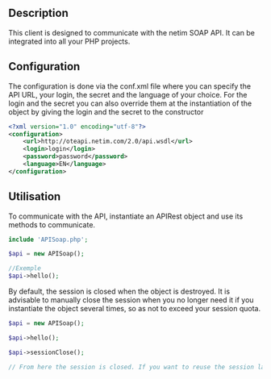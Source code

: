 ## Description
This client is designed to communicate with the netim SOAP API.
It can be integrated into all your PHP projects.

## Configuration
The configuration is done via the conf.xml file where you can specify the API URL, your login, the secret and the language of your choice.
For the login and the secret you can also override them at the instantiation of the object by giving the login and the secret to the constructor

```xml
<?xml version="1.0" encoding="utf-8"?>
<configuration>
    <url>http://oteapi.netim.com/2.0/api.wsdl</url>
    <login>login</login>
    <password>password</password>
    <language>EN</language>
</configuration>
```

## Utilisation
To communicate with the API, instantiate an APIRest object and use its methods to communicate.

```php
include 'APISoap.php';

$api = new APISoap();

//Exemple
$api->hello();

```
By default, the session is closed when the object is destroyed. It is advisable to manually close the session when you no longer need it if you instantiate the object several times, so as not to exceed your session quota.

```php
$api = new APISoap();

$api->hello();

$api->sessionClose();

// From here the session is closed. If you want to reuse the session later you will have to do api.sessionOpen();
```